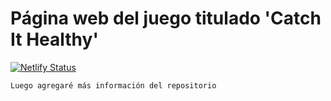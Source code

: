 # Página web del juego titulado 'Catch It Healthy'
[![Netlify Status](https://api.netlify.com/api/v1/badges/6dc5fd71-8719-4c77-a52f-79d334fb6ce4/deploy-status)](https://app.netlify.com/sites/catchithealthy/deploys)
```
Luego agregaré más información del repositorio
```
